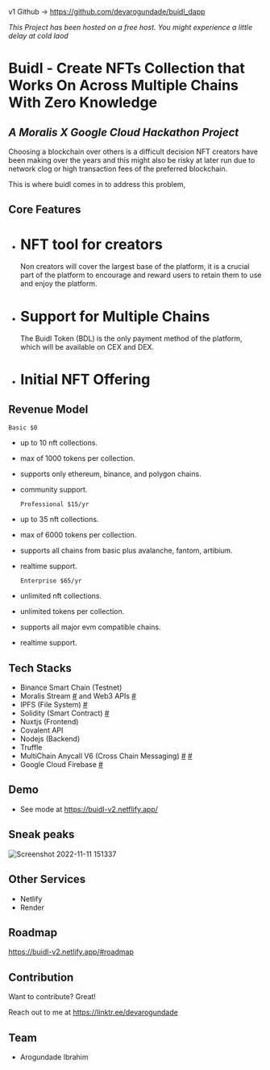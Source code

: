 v1 Github -> https://github.com/devarogundade/buidl_dapp

*This Project has been hosted on a free host. You might experience a little delay at cold laod*

# Buidl - Create NFTs Collection that Works On Across Multiple Chains With Zero Knowledge
## _A Moralis X Google Cloud Hackathon Project_

Choosing a blockchain over others is a difficult decision NFT creators have been making over the years and this might also be risky at later run due to network clog or high transaction fees of the preferred blockchain.

This is where buidl comes in to address this problem,

## Core Features
- # NFT tool for creators
    Non creators will cover the largest base of the platform, it is a crucial part of the platform to encourage and reward users to retain them to use and enjoy the       platform.
    
- # Support for Multiple Chains
    The Buidl Token (BDL)  is the only payment method of the platform, which will be available on CEX and DEX.

- # Initial NFT Offering

## Revenue Model
  `Basic $0`
- up to 10 nft collections.
- max of 1000 tokens per collection.
- supports only ethereum, binance, and polygon chains.
- community support.

  `Professional $15/yr`
- up to 35 nft collections.
- max of 6000 tokens per collection.
- supports all chains from basic plus avalanche, fantom, artibium.
- realtime support.

  `Enterprise $65/yr`
- unlimited nft collections.
- unlimited tokens per collection.
- supports all major evm compatible chains.
- realtime support.


## Tech Stacks

- Binance Smart Chain (Testnet)
- Moralis Stream [#](https://github.com/devarogundade/buidl_dapp/tree/master/moralis-stream-api) and Web3 APIs [#](https://github.com/devarogundade/buidl_dapp/tree/master/plugins/moralis-apis)
- IPFS (File System) [#](https://github.com/devarogundade/buidl_dapp/tree/master/plugins/moralis-apis/ipfs.js)
- Solidity (Smart Contract) [#](https://github.com/devarogundade/buidl_dapp/tree/master/contracts)
- Nuxtjs (Frontend)
- Covalent API
- Nodejs (Backend) 
- Truffle
- MultiChain Anycall V6 (Cross Chain Messaging) [#](https://github.com/devarogundade/buidl_dapp/tree/master/contracts) [#](https://github.com/devarogundade/buidl_dapp/tree/master/plugins/axelar)
- Google Cloud Firebase [#](https://github.com/devarogundade/buidl_dapp/tree/master/plugins/firestore.js)

## Demo

- See mode at https://buidl-v2.netflify.app/

## Sneak peaks
![Screenshot 2022-11-11 151337](https://user-images.githubusercontent.com/81397790/201359847-65319d26-b7ed-4c6c-b36e-766be670108c.png)

## Other Services
- Netlify
- Render

## Roadmap
   https://buidl-v2.netlify.app/#roadmap

## Contribution

Want to contribute? Great!

Reach out to me at https://linktr.ee/devarogundade

## Team
- Arogundade Ibrahim
